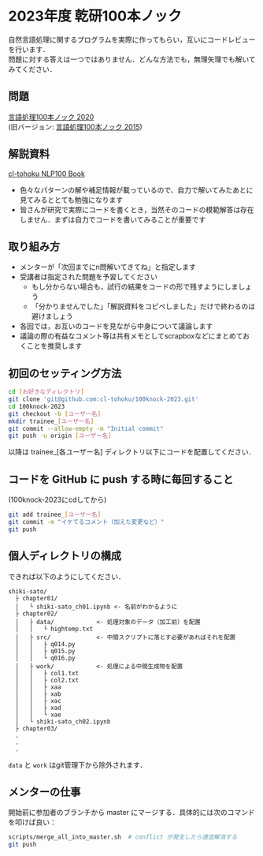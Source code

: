 # 2023年度 乾研100本ノック

自然言語処理に関するプログラムを実際に作ってもらい，互いにコードレビューを行います．\
問題に対する答えは一つではありません．どんな方法でも，無理矢理でも解いてみてください．

## 問題
[言語処理100本ノック 2020](https://nlp100.github.io/)  
(旧バージョン: [言語処理100本ノック 2015](http://www.cl.ecei.tohoku.ac.jp/nlp100/))

## 解説資料
[cl-tohoku NLP100 Book](https://www.cl.ecei.tohoku.ac.jp/local/nlp100-book/landing-page.html)
- 色々なパターンの解や補足情報が載っているので、自力で解いてみたあとに見てみるととても勉強になります
- 皆さんが研究で実際にコードを書くとき，当然そのコードの模範解答は存在しません．まずは自力でコードを書いてみることが重要です

## 取り組み方

- メンターが「次回までにn問解いてきてね」と指定します
- 受講者は指定された問題を予習してください
  - もし分からない場合も，試行の結果をコードの形で残すようにしましょう
  - 「分かりませんでした」「解説資料をコピペしました」だけで終わるのは避けましょう
- 各回では，お互いのコードを見ながら中身について議論します
- 議論の際の有益なコメント等は共有メモとしてscrapboxなどにまとめておくことを推奨します

## 初回のセッティング方法

```bash
cd [お好きなディレクトリ]
git clone 'git@github.com:cl-tohoku/100knock-2023.git'
cd 100knock-2023
git checkout -b [ユーザー名]
mkdir trainee_[ユーザー名]
git commit --allow-empty -m "Initial commit"
git push -u origin [ユーザー名]
```

以降は trainee_\[各ユーザー名\] ディレクトリ以下にコードを配置してください．

## コードを GitHub に push する時に毎回すること

(100knock-2023にcdしてから)

```bash
git add trainee_[ユーザー名]
git commit -m "イケてるコメント（加えた変更など）"
git push
```

## 個人ディレクトリの構成

できれば以下のようにしてください．

```plain
shiki-sato/
  ├ chapter01/
  │   └ shiki-sato_ch01.ipynb <- 名前がわかるように
  ├ chapter02/
  │   ├ data/            <- 処理対象のデータ（加工前）を配置
  │   │   └ hightemp.txt
  │   ├ src/             <- 中間スクリプトに落とす必要があればそれを配置
  │   │   ├ q014.py
  │   │   ├ q015.py
  │   │   └ q016.py
  │   ├ work/            <- 処理による中間生成物を配置
  │   │   ├ col1.txt
  │   │   ├ col2.txt
  │   │   ├ xaa
  │   │   ├ xab
  │   │   ├ xac
  │   │   ├ xad
  │   │   └ xae
  │   └ shiki-sato_ch02.ipynb
  ├ chapter03/
  .
  .
  .
```

`data` と `work` はgit管理下から除外されます．

## メンターの仕事

開始前に参加者のブランチから master にマージする．具体的には次のコマンドを叩けば良い：

```bash
scripts/merge_all_into_master.sh  # conflict が発生したら適宜解消する
git push
```

